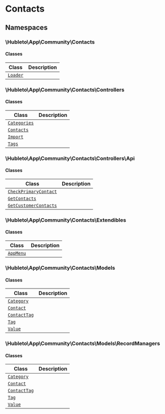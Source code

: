 
# 
# Contacts

## Namespaces

### \Hubleto\App\Community\Contacts

#### Classes

| Class                                                       | Description |
|-------------------------------------------------------------|-------------|
| [`Loader`](./classes/Hubleto/App/Community/Contacts/Loader) |             |

### \Hubleto\App\Community\Contacts\Controllers

#### Classes

| Class                                                                           | Description |
|---------------------------------------------------------------------------------|-------------|
| [`Categories`](./classes/Hubleto/App/Community/Contacts/Controllers/Categories) |             |
| [`Contacts`](./classes/Hubleto/App/Community/Contacts/Controllers/Contacts)     |             |
| [`Import`](./classes/Hubleto/App/Community/Contacts/Controllers/Import)         |             |
| [`Tags`](./classes/Hubleto/App/Community/Contacts/Controllers/Tags)             |             |

### \Hubleto\App\Community\Contacts\Controllers\Api

#### Classes

| Class                                                                                                 | Description |
|-------------------------------------------------------------------------------------------------------|-------------|
| [`CheckPrimaryContact`](./classes/Hubleto/App/Community/Contacts/Controllers/Api/CheckPrimaryContact) |             |
| [`GetContacts`](./classes/Hubleto/App/Community/Contacts/Controllers/Api/GetContacts)                 |             |
| [`GetCustomerContacts`](./classes/Hubleto/App/Community/Contacts/Controllers/Api/GetCustomerContacts) |             |

### \Hubleto\App\Community\Contacts\Extendibles

#### Classes

| Class                                                                     | Description |
|---------------------------------------------------------------------------|-------------|
| [`AppMenu`](./classes/Hubleto/App/Community/Contacts/Extendibles/AppMenu) |             |

### \Hubleto\App\Community\Contacts\Models

#### Classes

| Class                                                                      | Description |
|----------------------------------------------------------------------------|-------------|
| [`Category`](./classes/Hubleto/App/Community/Contacts/Models/Category)     |             |
| [`Contact`](./classes/Hubleto/App/Community/Contacts/Models/Contact)       |             |
| [`ContactTag`](./classes/Hubleto/App/Community/Contacts/Models/ContactTag) |             |
| [`Tag`](./classes/Hubleto/App/Community/Contacts/Models/Tag)               |             |
| [`Value`](./classes/Hubleto/App/Community/Contacts/Models/Value)           |             |

### \Hubleto\App\Community\Contacts\Models\RecordManagers

#### Classes

| Class                                                                                     | Description |
|-------------------------------------------------------------------------------------------|-------------|
| [`Category`](./classes/Hubleto/App/Community/Contacts/Models/RecordManagers/Category)     |             |
| [`Contact`](./classes/Hubleto/App/Community/Contacts/Models/RecordManagers/Contact)       |             |
| [`ContactTag`](./classes/Hubleto/App/Community/Contacts/Models/RecordManagers/ContactTag) |             |
| [`Tag`](./classes/Hubleto/App/Community/Contacts/Models/RecordManagers/Tag)               |             |
| [`Value`](./classes/Hubleto/App/Community/Contacts/Models/RecordManagers/Value)           |             |

